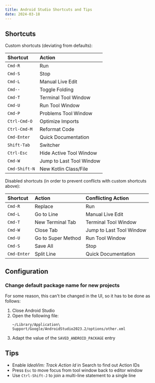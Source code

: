 ```yaml
---
title: Android Studio Shortcuts and Tips
date: 2024-03-18
---
```


## Shortcuts

Custom shortcuts (deviating from defaults):

| Shortcut      | Action                            |
|:--------------|:----------------------------------|
| `Cmd-R`       | Run                               |
| `Cmd-S`       | Stop                              |
| `Cmd-L`       | Manual Live Edit                  |
| `Cmd--`       | Toggle Folding                    |
| `Cmd-T`       | Terminal Tool Window              |
| `Cmd-U`       | Run Tool Window                   |
| `Cmd-P`       | Problems Tool Window              |
| `Ctrl-Cmd-O`  | Optimize Imports                  |
| `Ctrl-Cmd-M`  | Reformat Code                     |
| `Cmd-Enter`   | Quick Documentation               |
| `Shift-Tab`   | Switcher                          |
| `Ctrl-Esc`    | Hide Active Tool Window           |
| `Cmd-W`       | Jump to Last Tool Window          |
| `Cmd-Shift-N` | New Kotlin Class/File             |


Disabled shortcuts (in order to prevent conflicts with custom shortcuts above):

| Shortcut     | Action                     | Conflicting Action            |
|:-------------|:---------------------------|:------------------------------|
| `Cmd-R`      | Replace                    | Run                           |
| `Cmd-L`      | Go to Line                 | Manual Live Edit              |
| `Cmd-T`      | New Terminal Tab           | Terminal Tool Window          |
| `Cmd-W`      | Close Tab                  | Jump to Last Tool Window      |
| `Cmd-U`      | Go to Super Method         | Run Tool Window               |
| `Cmd-S`      | Save All                   | Stop                          |
| `Cmd-Enter`  | Split Line                 | Quick Documentation           |

## Configuration

### Change default package name for new projects

For some reason, this can't be changed in the UI, so it has to be done as follows:

1. Close Android Studio
1. Open the following file:
   ```
   ~/Library/Application\ Support/Google/AndroidStudio2023.2/options/other.xml
   ```
1. Adapt the value of the `SAVED_ANDROID_PACKAGE` entry

## Tips

- Enable _IdeaVim: Track Action Id_ in Search to find out Action IDs
- Press `Esc` to move focus from tool window back to editor window
- Use `Ctrl-Shift-J` to join a multi-line statement to a single line
